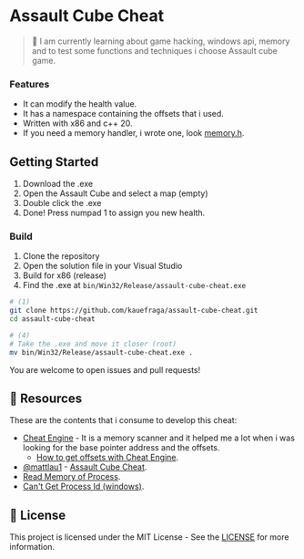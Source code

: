 # Assault Cube Cheat

> 🥽 I am currently learning about game hacking, windows api, memory and to test some functions and techniques i choose Assault cube game.

### Features

- It can modify the health value.
- It has a namespace containing the offsets that i used.
- Written with x86 and c++ 20.
- If you need a memory handler, i wrote one, look [memory.h](src/memory.h).

## Getting Started

1. Download the .exe
2. Open the Assault Cube and select a map (empty)
3. Double click the .exe
4. Done! Press numpad 1 to assign you new health.

### Build

1. Clone the repository
2. Open the solution file in your Visual Studio
3. Build for x86 (release)
4. Find the .exe at `bin/Win32/Release/assault-cube-cheat.exe`

```bash
# (1)
git clone https://github.com/kauefraga/assault-cube-cheat.git
cd assault-cube-cheat

# (4)
# Take the .exe and move it closer (root)
mv bin/Win32/Release/assault-cube-cheat.exe .
```

You are welcome to open issues and pull requests!

## 🧻 Resources

These are the contents that i consume to develop this cheat:

- [Cheat Engine](https://cheatengine.org) - It is a memory scanner and it helped me a lot when i was looking for the base pointer address and the offsets.
    - [How to get offsets with Cheat Engine](https://www.youtube.com/watch?v=8oC0w6WhZ1E).
- [@mattlau1](https://github.com/mattlau1) - [Assault Cube Cheat](https://github.com/mattlau1/assault-cube-cheats/blob/main/external_cheat/main.cpp).
- [Read Memory of Process](https://stackoverflow.com/questions/48208782/read-memory-of-process-c).
- [Can't Get Process Id (windows)](https://stackoverflow.com/questions/31147690/c-cant-get-process-id-windows).

## 📝 License

This project is licensed under the MIT License - See the [LICENSE](https://github.com/kauefraga/assault-cube-cheat/blob/main/LICENSE) for more information.
